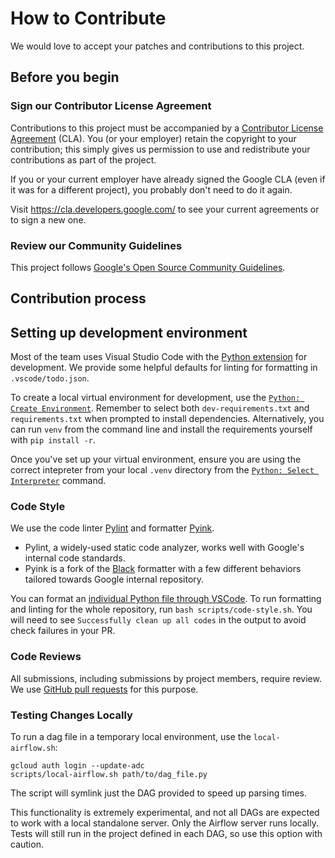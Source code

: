 # How to Contribute

We would love to accept your patches and contributions to this project.

## Before you begin

### Sign our Contributor License Agreement

Contributions to this project must be accompanied by a
[Contributor License Agreement](https://cla.developers.google.com/about) (CLA).
You (or your employer) retain the copyright to your contribution; this simply
gives us permission to use and redistribute your contributions as part of the
project.

If you or your current employer have already signed the Google CLA (even if it
was for a different project), you probably don't need to do it again.

Visit <https://cla.developers.google.com/> to see your current agreements or to
sign a new one.

### Review our Community Guidelines

This project follows [Google's Open Source Community
Guidelines](https://opensource.google/conduct/).

## Contribution process

## Setting up development environment

Most of the team uses Visual Studio Code with the [Python extension](https://marketplace.visualstudio.com/items?itemName=ms-python.python) for development. We provide some helpful defaults for linting for formatting in `.vscode/todo.json`.

To create a local virtual environment for development, use the [`Python: Create Environment`](https://code.visualstudio.com/docs/python/environments#_using-the-create-environment-command). Remember to select both `dev-requirements.txt` and `requirements.txt` when prompted to install dependencies. Alternatively, you can run `venv` from the command line and install the requirements yourself with `pip install -r`.

Once you've set up your virtual environment, ensure you are using the correct intepreter from your local `.venv` directory from the [`Python: Select Interpreter`](https://code.visualstudio.com/docs/python/environments#_select-and-activate-an-environment) command.

### Code Style

We use the code linter [Pylint](https://github.com/pylint-dev/pylint) and formatter [Pyink](https://github.com/google/pyink).
* Pylint, a widely-used static code analyzer, works well with Google's internal code standards.
* Pyink is a fork of the [Black](https://github.com/psf/black) formatter with a few different behaviors tailored towards Google internal repository.

You can format an [individual Python file through VSCode](https://code.visualstudio.com/docs/python/formatting#_format-your-code). To run formatting and linting for the whole repository, run `bash scripts/code-style.sh`. You will need to see `Successfully clean up all codes` in the output to avoid check failures in your PR.

### Code Reviews

All submissions, including submissions by project members, require review. We
use [GitHub pull requests](https://docs.github.com/articles/about-pull-requests)
for this purpose.

### Testing Changes Locally

To run a dag file in a temporary local environment, use the `local-airflow.sh`:

```
gcloud auth login --update-adc
scripts/local-airflow.sh path/to/dag_file.py
```

The script will symlink just the DAG provided to speed up parsing times.

This functionality is extremely experimental, and not all DAGs are expected to work with a local standalone server. Only the Airflow server runs locally. Tests will still run in the project defined in each DAG, so use this option with caution.
